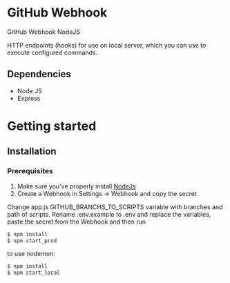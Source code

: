 # GitHub Webhook
GitHub Webhook NodeJS

HTTP endpoints (hooks) for use on local server, which you can use to execute configured commands.

## Dependencies
- Node JS
- Express

# Getting started
## Installation
### Prerequisites
1. Make sure you've properly install [NodeJs](https://nodejs.org/en/download/package-manager/) 
2. Create a Webhook in Settings -> Webhook and copy the secret

Change app.js GITHUB_BRANCHS_TO_SCRIPTS variable with branches and path of scripts.
Rename .env.example to .env and replace the variables, paste the secret from the Webhook and then run

```bash
$ npm install
$ npm start_prod
```
to use nodemon: 

```bash
$ npm install
$ npm start_local
```
